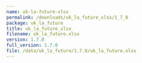 ```yaml
---
name: uk-la-future-xlsx
permalink: /downloads/uk_la_future_xlsx/1_7_0
package: uk_la_future
title: uk_la_future_xlsx
filename: uk_la_future.xlsx
version: 1.7.0
full_version: 1.7.0
file: /data/uk_la_future/1.7.0/uk_la_future.xlsx
---
```

